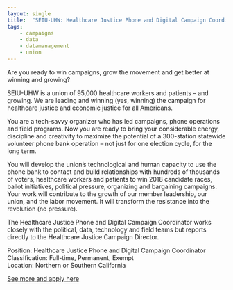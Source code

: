 ```yaml
---
layout: single
title:  "SEIU-UHW: Healthcare Justice Phone and Digital Campaign Coordinator"
tags: 
    - campaigns
    - data
    - datamanagement
    - union
---
```


Are you ready to win campaigns, grow the movement and get better at winning and growing?

SEIU-UHW is a union of 95,000 healthcare workers and patients – and growing. We are leading and winning (yes, winning) the campaign for healthcare justice and economic justice for all Americans.

You are a tech-savvy organizer who has led campaigns, phone operations and field programs. Now you are ready to bring your considerable energy, discipline and creativity to maximize the potential of a 300-station statewide volunteer phone bank operation – not just for one election cycle, for the long term.

You will develop the union’s technological and human capacity to use the phone bank to contact and build relationships with hundreds of thousands of voters, healthcare workers and patients to win 2018 candidate races, ballot initiatives, political pressure, organizing and bargaining campaigns. Your work will contribute to the growth of our member leadership, our union, and the labor movement. It will transform the resistance into the revolution (no pressure).

The Healthcare Justice Phone and Digital Campaign Coordinator works closely with the political, data, technology and field teams but reports directly to the Healthcare Justice Campaign Director.

Position: Healthcare Justice Phone and Digital Campaign Coordinator  
Classification: Full-time, Permanent, Exempt  
Location: Northern or Southern California  

[See more and apply here](https://drive.google.com/file/d/0B9_aAEjlRGgQRGNDZjljcFE1dER0SEtIWjJSd1Joc0MwVnow/view?usp=sharing)
